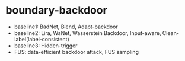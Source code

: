 # boundary-backdoor
* baseline1: BadNet, Blend, Adapt-backdoor
* baseline2: Lira, WaNet, Wasserstein Backdoor, Input-aware, Clean-label(label-consistent)
* baseline3: Hidden-trigger
* FUS: data-efficient backdoor attack, FUS sampling
